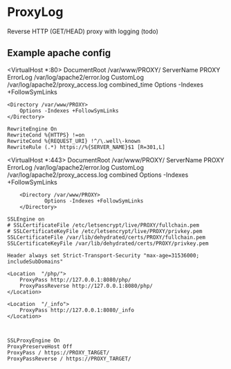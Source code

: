 # ProxyLog
Reverse HTTP (GET/HEAD) proxy with logging (todo)


## Example apache config
<VirtualHost *:80>
	DocumentRoot /var/www/PROXY/
	ServerName PROXY
	ErrorLog /var/log/apache2/error.log
	CustomLog /var/log/apache2/proxy_access.log combined_time
	Options -Indexes +FollowSymLinks


	<Directory /var/www/PROXY>
		Options -Indexes +FollowSymLinks
	</Directory>

    RewriteEngine On
    RewriteCond %{HTTPS} !=on
    RewriteCond %{REQUEST_URI} !^/\.well\-known        
    RewriteRule (.*) https://%{SERVER_NAME}$1 [R=301,L]

</VirtualHost>

<VirtualHost *:443>
        DocumentRoot /var/www/PROXY/
        ServerName PROXY
        ErrorLog /var/log/apache2/error.log
        CustomLog /var/log/apache2/proxy_access.log combined
        Options -Indexes +FollowSymLinks


        <Directory /var/www/PROXY>
                Options -Indexes +FollowSymLinks
        </Directory>

    SSLEngine on
    # SSLCertificateFile /etc/letsencrypt/live/PROXY/fullchain.pem
    # SSLCertificateKeyFile /etc/letsencrypt/live/PROXY/privkey.pem
    SSLCertificateFile /var/lib/dehydrated/certs/PROXY/fullchain.pem
    SSLCertificateKeyFile /var/lib/dehydrated/certs/PROXY/privkey.pem

    Header always set Strict-Transport-Security "max-age=31536000; includeSubDomains"

    <Location  "/php/">
        ProxyPass http://127.0.0.1:8080/php/
        ProxyPassReverse http://127.0.0.1:8080/php/
    </Location>

    <Location  "/_info">
        ProxyPass http://127.0.0.1:8080/_info
    </Location>



    SSLProxyEngine On
    ProxyPreserveHost Off
    ProxyPass / https://PROXY_TARGET/
    ProxyPassReverse / https://PROXY_TARGET/

</VirtualHost>

